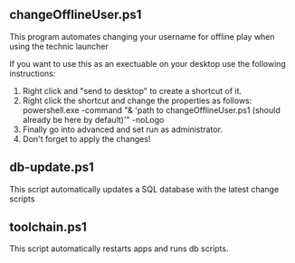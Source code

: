 <h2>changeOfflineUser.ps1</h2>
<p>This program automates changing your username for offline play when using the technic launcher</p>
<p>If you want to use this as an exectuable on your desktop use the following instructions:</p>
<ol>
  <li>Right click and "send to desktop" to create a shortcut of it.</li>
  <li>Right click the shortcut and change the properties as follows: powershell.exe -command "& 'path to changeOfflineUser.ps1 (should already be here by default)'" -noLogo</li>
  <li>Finally go into advanced and set run as administrator.</li>
  <li>Don't forget to apply the changes!</li>
</ol>
<h2>db-update.ps1</h2>
<p>This script automatically updates a SQL database with the latest change scripts</p>
<h2>toolchain.ps1</h2>
<p>This script automatically restarts apps and runs db scripts.</p>